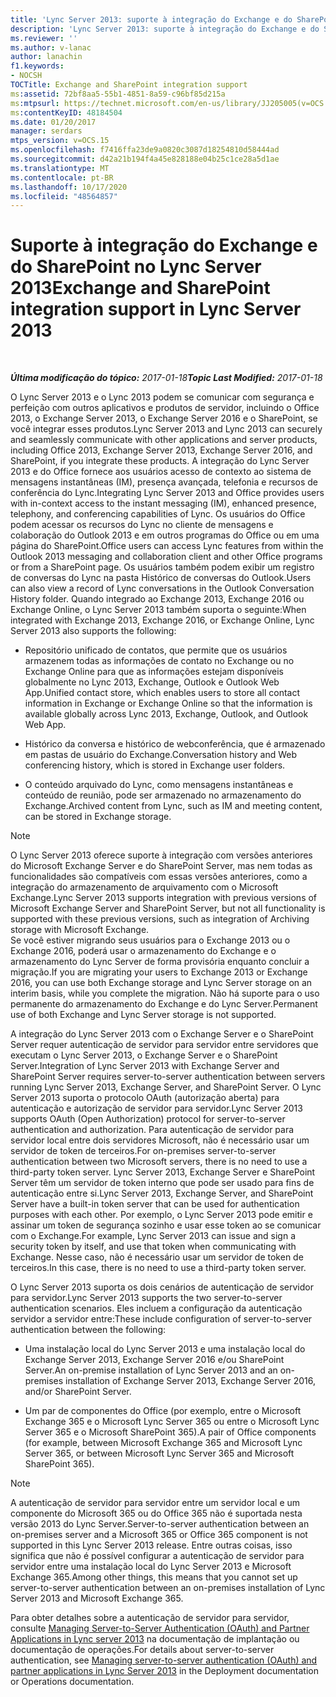 ```yaml
---
title: 'Lync Server 2013: suporte à integração do Exchange e do SharePoint'
description: 'Lync Server 2013: suporte à integração do Exchange e do SharePoint.'
ms.reviewer: ''
ms.author: v-lanac
author: lanachin
f1.keywords:
- NOCSH
TOCTitle: Exchange and SharePoint integration support
ms:assetid: 72bf8aa5-55b1-4851-8a59-c96bf85d215a
ms:mtpsurl: https://technet.microsoft.com/en-us/library/JJ205005(v=OCS.15)
ms:contentKeyID: 48184504
ms.date: 01/20/2017
manager: serdars
mtps_version: v=OCS.15
ms.openlocfilehash: f7416ffa23de9a0820c3087d18254810d58444ad
ms.sourcegitcommit: d42a21b194f4a45e828188e04b25c1ce28a5d1ae
ms.translationtype: MT
ms.contentlocale: pt-BR
ms.lasthandoff: 10/17/2020
ms.locfileid: "48564857"
---
```

# <a name="exchange-and-sharepoint-integration-support-in-lync-server-2013"></a><span data-ttu-id="82979-103">Suporte à integração do Exchange e do SharePoint no Lync Server 2013</span><span class="sxs-lookup"><span data-stu-id="82979-103">Exchange and SharePoint integration support in Lync Server 2013</span></span>

<div data-xmlns="http://www.w3.org/1999/xhtml">

<div class="topic" data-xmlns="http://www.w3.org/1999/xhtml" data-msxsl="urn:schemas-microsoft-com:xslt" data-cs="https://msdn.microsoft.com/">

<div data-asp="https://msdn2.microsoft.com/asp">



</div>

<div id="mainSection">

<div id="mainBody">

<span> </span>

<span data-ttu-id="82979-104">_**Última modificação do tópico:** 2017-01-18_</span><span class="sxs-lookup"><span data-stu-id="82979-104">_**Topic Last Modified:** 2017-01-18_</span></span>

<span data-ttu-id="82979-105">O Lync Server 2013 e o Lync 2013 podem se comunicar com segurança e perfeição com outros aplicativos e produtos de servidor, incluindo o Office 2013, o Exchange Server 2013, o Exchange Server 2016 e o SharePoint, se você integrar esses produtos.</span><span class="sxs-lookup"><span data-stu-id="82979-105">Lync Server 2013 and Lync 2013 can securely and seamlessly communicate with other applications and server products, including Office 2013, Exchange Server 2013, Exchange Server 2016, and SharePoint, if you integrate these products.</span></span> <span data-ttu-id="82979-106">A integração do Lync Server 2013 e do Office fornece aos usuários acesso de contexto ao sistema de mensagens instantâneas (IM), presença avançada, telefonia e recursos de conferência do Lync.</span><span class="sxs-lookup"><span data-stu-id="82979-106">Integrating Lync Server 2013 and Office provides users with in-context access to the instant messaging (IM), enhanced presence, telephony, and conferencing capabilities of Lync.</span></span> <span data-ttu-id="82979-107">Os usuários do Office podem acessar os recursos do Lync no cliente de mensagens e colaboração do Outlook 2013 e em outros programas do Office ou em uma página do SharePoint.</span><span class="sxs-lookup"><span data-stu-id="82979-107">Office users can access Lync features from within the Outlook 2013 messaging and collaboration client and other Office programs or from a SharePoint page.</span></span> <span data-ttu-id="82979-108">Os usuários também podem exibir um registro de conversas do Lync na pasta Histórico de conversas do Outlook.</span><span class="sxs-lookup"><span data-stu-id="82979-108">Users can also view a record of Lync conversations in the Outlook Conversation History folder.</span></span> <span data-ttu-id="82979-109">Quando integrado ao Exchange 2013, Exchange 2016 ou Exchange Online, o Lync Server 2013 também suporta o seguinte:</span><span class="sxs-lookup"><span data-stu-id="82979-109">When integrated with Exchange 2013, Exchange 2016, or Exchange Online, Lync Server 2013 also supports the following:</span></span>

  - <span data-ttu-id="82979-110">Repositório unificado de contatos, que permite que os usuários armazenem todas as informações de contato no Exchange ou no Exchange Online para que as informações estejam disponíveis globalmente no Lync 2013, Exchange, Outlook e Outlook Web App.</span><span class="sxs-lookup"><span data-stu-id="82979-110">Unified contact store, which enables users to store all contact information in Exchange or Exchange Online so that the information is available globally across Lync 2013, Exchange, Outlook, and Outlook Web App.</span></span>

  - <span data-ttu-id="82979-111">Histórico da conversa e histórico de webconferência, que é armazenado em pastas de usuário do Exchange.</span><span class="sxs-lookup"><span data-stu-id="82979-111">Conversation history and Web conferencing history, which is stored in Exchange user folders.</span></span>

  - <span data-ttu-id="82979-112">O conteúdo arquivado do Lync, como mensagens instantâneas e conteúdo de reunião, pode ser armazenado no armazenamento do Exchange.</span><span class="sxs-lookup"><span data-stu-id="82979-112">Archived content from Lync, such as IM and meeting content, can be stored in Exchange storage.</span></span>

<div>


> [!NOTE]  
> <span data-ttu-id="82979-113">O Lync Server 2013 oferece suporte à integração com versões anteriores do Microsoft Exchange Server e do SharePoint Server, mas nem todas as funcionalidades são compatíveis com essas versões anteriores, como a integração do armazenamento de arquivamento com o Microsoft Exchange.</span><span class="sxs-lookup"><span data-stu-id="82979-113">Lync Server 2013 supports integration with previous versions of Microsoft Exchange Server and SharePoint Server, but not all functionality is supported with these previous versions, such as integration of Archiving storage with Microsoft Exchange.</span></span><BR><span data-ttu-id="82979-114">Se você estiver migrando seus usuários para o Exchange 2013 ou o Exchange 2016, poderá usar o armazenamento do Exchange e o armazenamento do Lync Server de forma provisória enquanto concluir a migração.</span><span class="sxs-lookup"><span data-stu-id="82979-114">If you are migrating your users to Exchange 2013 or Exchange 2016, you can use both Exchange storage and Lync Server storage on an interim basis, while you complete the migration.</span></span> <span data-ttu-id="82979-115">Não há suporte para o uso permanente do armazenamento do Exchange e do Lync Server.</span><span class="sxs-lookup"><span data-stu-id="82979-115">Permanent use of both Exchange and Lync Server storage is not supported.</span></span>



</div>

<span data-ttu-id="82979-116">A integração do Lync Server 2013 com o Exchange Server e o SharePoint Server requer autenticação de servidor para servidor entre servidores que executam o Lync Server 2013, o Exchange Server e o SharePoint Server.</span><span class="sxs-lookup"><span data-stu-id="82979-116">Integration of Lync Server 2013 with Exchange Server and SharePoint Server requires server-to-server authentication between servers running Lync Server 2013, Exchange Server, and SharePoint Server.</span></span> <span data-ttu-id="82979-117">O Lync Server 2013 suporta o protocolo OAuth (autorização aberta) para autenticação e autorização de servidor para servidor.</span><span class="sxs-lookup"><span data-stu-id="82979-117">Lync Server 2013 supports OAuth (Open Authorization) protocol for server-to-server authentication and authorization.</span></span> <span data-ttu-id="82979-118">Para autenticação de servidor para servidor local entre dois servidores Microsoft, não é necessário usar um servidor de token de terceiros.</span><span class="sxs-lookup"><span data-stu-id="82979-118">For on-premises server-to-server authentication between two Microsoft servers, there is no need to use a third-party token server.</span></span> <span data-ttu-id="82979-119">Lync Server 2013, Exchange Server e SharePoint Server têm um servidor de token interno que pode ser usado para fins de autenticação entre si.</span><span class="sxs-lookup"><span data-stu-id="82979-119">Lync Server 2013, Exchange Server, and SharePoint Server have a built-in token server that can be used for authentication purposes with each other.</span></span> <span data-ttu-id="82979-120">Por exemplo, o Lync Server 2013 pode emitir e assinar um token de segurança sozinho e usar esse token ao se comunicar com o Exchange.</span><span class="sxs-lookup"><span data-stu-id="82979-120">For example, Lync Server 2013 can issue and sign a security token by itself, and use that token when communicating with Exchange.</span></span> <span data-ttu-id="82979-121">Nesse caso, não é necessário usar um servidor de token de terceiros.</span><span class="sxs-lookup"><span data-stu-id="82979-121">In this case, there is no need to use a third-party token server.</span></span>

<span data-ttu-id="82979-122">O Lync Server 2013 suporta os dois cenários de autenticação de servidor para servidor.</span><span class="sxs-lookup"><span data-stu-id="82979-122">Lync Server 2013 supports the two server-to-server authentication scenarios.</span></span> <span data-ttu-id="82979-123">Eles incluem a configuração da autenticação servidor a servidor entre:</span><span class="sxs-lookup"><span data-stu-id="82979-123">These include configuration of server-to-server authentication between the following:</span></span>

  - <span data-ttu-id="82979-124">Uma instalação local do Lync Server 2013 e uma instalação local do Exchange Server 2013, Exchange Server 2016 e/ou SharePoint Server.</span><span class="sxs-lookup"><span data-stu-id="82979-124">An on-premise installation of Lync Server 2013 and an on-premises installation of Exchange Server 2013, Exchange Server 2016, and/or SharePoint Server.</span></span>

  - <span data-ttu-id="82979-125">Um par de componentes do Office (por exemplo, entre o Microsoft Exchange 365 e o Microsoft Lync Server 365 ou entre o Microsoft Lync Server 365 e o Microsoft SharePoint 365).</span><span class="sxs-lookup"><span data-stu-id="82979-125">A pair of Office components (for example, between Microsoft Exchange 365 and Microsoft Lync Server 365, or between Microsoft Lync Server 365 and Microsoft SharePoint 365).</span></span>

<div>


> [!NOTE]  
> <span data-ttu-id="82979-126">A autenticação de servidor para servidor entre um servidor local e um componente do Microsoft 365 ou do Office 365 não é suportada nesta versão 2013 do Lync Server.</span><span class="sxs-lookup"><span data-stu-id="82979-126">Server-to-server authentication between an on-premises server and a Microsoft 365 or Office 365 component is not supported in this Lync Server 2013 release.</span></span> <span data-ttu-id="82979-127">Entre outras coisas, isso significa que não é possível configurar a autenticação de servidor para servidor entre uma instalação local do Lync Server 2013 e Microsoft Exchange 365.</span><span class="sxs-lookup"><span data-stu-id="82979-127">Among other things, this means that you cannot set up server-to-server authentication between an on-premises installation of Lync Server 2013 and Microsoft Exchange 365.</span></span>



</div>

<span data-ttu-id="82979-128">Para obter detalhes sobre a autenticação de servidor para servidor, consulte [Managing Server-to-Server Authentication (OAuth) and Partner Applications in Lync server 2013](lync-server-2013-managing-server-to-server-authentication-oauth-and-partner-applications.md) na documentação de implantação ou documentação de operações.</span><span class="sxs-lookup"><span data-stu-id="82979-128">For details about server-to-server authentication, see [Managing server-to-server authentication (OAuth) and partner applications in Lync Server 2013](lync-server-2013-managing-server-to-server-authentication-oauth-and-partner-applications.md) in the Deployment documentation or Operations documentation.</span></span>

</div>

<span> </span>

</div>

</div>

</div>
